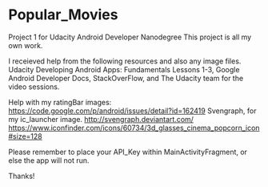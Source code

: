 # Popular_Movies
Project 1 for Udacity Android Developer Nanodegree
This project is all my own work. 

I receieved help from the following resources and also any image files.
Udacity Developing Android Apps: Fundamentals Lessons 1-3,
Google Android Developer Docs,
StackOverFlow,
and The Udacity team for the video sessions.

Help with my ratingBar images: https://code.google.com/p/android/issues/detail?id=162419
Svengraph, for my ic_launcher image. 
http://svengraph.deviantart.com/
https://www.iconfinder.com/icons/60734/3d_glasses_cinema_popcorn_icon#size=128

Please remember to place your API_Key within MainActivityFragment, or else the app will not run.

Thanks!
